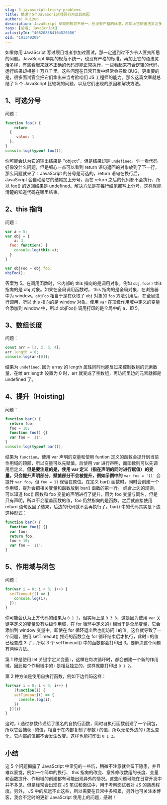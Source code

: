 ```yaml
---
slug: 5-javascript-tricky-problems
title: 整理了5个JavaScript怪异行为及其原因
authors: kuizuo
description: JavaScript 早期的规范不统一，也没有严格的标准，再加上它的语法灵活多样，有些看起来就不正确的代码却能正常执行，一些看起来符合逻辑的代码，运行结果却相差十万八千里。这些问题在日常开发中经常会导致 BUG，更重要的是，很多面试官会把它们拿出来当考验咱们 JS 工程师的能力。
tags: [前端, JavaScript]
activityId: "468208584104520356"
oid: "101349209"
---
```


如果你用 JavaScript 写过项目或者参加过面试，那一定遇到过不少令人匪夷所思的问题。JavaScript 早期的规范不统一，也没有严格的标准，再加上它的语法灵活多样，有些看起来就不正确的代码却能正常执行，一些看起来符合逻辑的代码，运行结果却相差十万八千里。这些问题在日常开发中经常会导致 BUG，更重要的是，很多面试官会把它们拿出来当考验咱们 JS 工程师的能力。那么这篇文章就总结了 5 个 JavaScript 比较坑的问题，以及它们出现的原因和解决方法。

<!-- truncate -->

## 1、可选分号

问题：

```javascript
function foo() {
	return
  {
     value: 1
  };
}
console.log(typeof foo());
```

你可能会认为它的输出结果是 "object"，但是结果却是 `undefined`。乍一看代码好像没什么问题，但是细心一点可以看到 return 语句返回的对象放到了下一行，那么问题就来了：JavaScript 的分号是可选的，return 语句在换行后，JavaScript 会自动给它的结尾加上分号，而在 return 之后的代码都不会执行，所以 foo() 的返回结果是 undefined。解决方法是在每行结尾都写上分号，这样就能清楚的知道代码在哪里结束。

## 2、this 指向

问题：

```javascript
var a = 5;
var obj = {
	a: 3,
  foo: function() {
    console.log(this.a);
  }
}

var objFoo = obj.foo;
objFoo();
```

答案为 5。在调用函数时，它内部的 this 指向的是调用对象，例如 `obj.foo()` this 指向的是 obj 对象。如果在全局调用函数时， this 指向的是全局对象，在浏览器中为 window。`objFoo` 相当于是在获取了 `obj` 对象的 `foo` 方法引用后，在全局进行调用，所以 this 指向的是 window 对象。使用  `var` 在顶级作用域中定义的变量会添加到 window 中，所以 objFoo() 调用打印的是全局中的 a，即 5。

## 3、数组长度

问题：

```javascript
const arr = [1, 2, 3, 4];
arr.length = 0;
console.log(arr[0]);
```

结果为 `undefined`, 因为 array 的 length 属性同时也能反过来控制数组的元素数量，在给 arr.length 设置为 0 时，arr 就变成了空数组，再访问里边的元素就都是 undefined 了。

## 4、提升（Hoisting)

问题：

```javascript
function bar() {
  return foo;
  foo = 10;
  function foo() {}
  var foo = '11';
}
console.log(typeof bar());
```

结果为 `function`。使用 var 声明的变量和使用 funtion 定义的函数会提升到当前作用域的顶部，所以变量可以先赋值，后使用 var 进行声明，而函数则可以先调用后定义。**但是要注意的是，使用 var 定义（指在声明的同时进行赋值）的变量，只会提升声明部分，赋值部分不会被提升，例如示例中的** `var foo = '11'` 会提升 `var foo`，但 `foo = 11` 保留在原位。在定义 bar() 函数时，同时会创建一个作用域，提升会把相关变量和函数放到 bar() 函数的第一行。 综合上边的规则，可以知道 foo() 函数和 foo 变量的声明进行了提升，因为 foo 变量与同名，但是只有声明，所以不会覆盖函数的值，foo 仍然指向的是函数。之后就直接使用 return 语句返回了结果，后边的代码就不会再执行了。bar() 中的代码其实是下边这种形式：

```javascript
function bar() {
  function foo() {}
  var foo;
  return foo;
  foo = 10;
  var foo = '11';
}
```

## 5、作用域与闭包

问题：

```javascript
for(var i = 0; i < 3; i++) {
  setTimeout(() => {
    console.log(i);
  });
}
```

你可能会认为上方代码的结果为 `0 1 2`，但实际上是 `3 3 3`，这是因为使用 var 关键字定义的变量没有块级作用域，在 for 循环中定义的 i 相当于是全局变量，它会添加到 window 变量中，即使在 for 循环退出后也能访问 i 的值。这样就导致了一个问题，使用 setTimeout() 推迟的函数会在 for 循环结束后才执行，此时 i 的值已经变成 3 了，所以 3 个 setTimeout() 中的函数都会打印出 3。要解决这个问题有两种方法。

第 1 种是使用 let 关键字定义变量 i，这样在每次循环时，都会创建一个新的作用域，因此每个作用域中的 i 是相互独立的，这样就能打印出 `0 1 2`。

第 2 种方法是使用自执行函数，例如下边代码这样：

```javascript
for(var i = 0; i < 3; i++) {
	(function(i) {
    setTimeout(() => {
      console.log(i);
    })
  })(i)
}
```

这时，i 通过参数传递给了匿名的自执行函数，同时自执行函数创建了一个闭包，所以它会捕获 i 的值，相当于在内部复制了参数 i 的值，所以无论外边的 i 怎么变化，它内部的值都不会发生改变。这样也能打印出 `0 1 2`。

## 小结

这 5 个问题揭露了 JavaScript 中常见的一些坑，稍微不注意就会留下隐患，并且难以察觉，例如一个简单的换行、 this 指向的改变、意外修改数组的长度、变量和函数提升、作用域的创建都有可能出现异外的情况。这些问题可能在日常开发中并不多见，但是经常会出现在 JS 笔试和面试中，用于考察面试者对 JS 的熟悉程度。另外， JS 中的坑远不止这些，所以需要在日常中多积累，另外也可关注本博客，我会不定时的更新 JavaScript 使用上的问题，感谢！